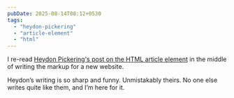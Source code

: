 ```yaml
---
pubDate: 2025-08-14T08:12+0530
tags:
  - "heydon-pickering"
  - "article-element"
  - "html"
---
```


I re-read [Heydon Pickering's post on the HTML article element](https://heydonworks.com/article/the-article-element/) in the middle of writing the markup for a new website.

Heydon’s writing is so sharp and funny. Unmistakably theirs. No one else writes quite like them, and I’m here for it.
